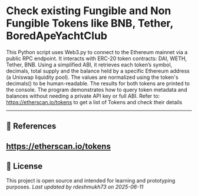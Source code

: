 # Check existing Fungible and Non Fungible Tokens like BNB, Tether, BoredApeYachtClub

This Python script uses Web3.py to connect to the Ethereum mainnet via a public RPC endpoint. It interacts with ERC-20 token contracts: DAI, WETH, Tether, BNB. Using a simplified ABI, it retrieves each token’s symbol, decimals, total supply and the balance held by a specific Ethereum address (a Uniswap liquidity pool). The values are normalized using the token's decimals() to be human-readable. The results for both tokens are printed to the console.
The program demonstrates how to query token metadata and balances without needing a private API key or full ABI.
Refer to: https://etherscan.io/tokens to get a list of Tokens and check their details

---

## 🔗 References

## https://etherscan.io/tokens

## 📃 License

This project is open source and intended for learning and prototyping purposes.
_Last updated by rdeshmukh73 on 2025-06-11_
